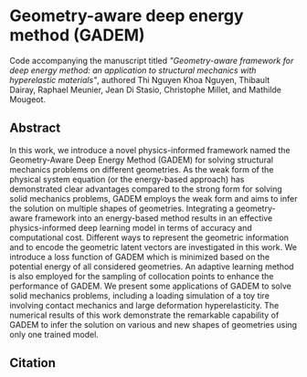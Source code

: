 # Geometry-aware deep energy method (GADEM)
Code accompanying the manuscript titled _"Geometry-aware framework for deep energy method: an application to structural mechanics with hyperelastic materials"_, authored Thi Nguyen Khoa Nguyen, Thibault Dairay, Raphael Meunier, Jean Di Stasio, Christophe Millet, and Mathilde Mougeot.

## Abstract
In this work, we introduce a novel physics-informed framework named the Geometry-Aware Deep Energy Method (GADEM) for solving structural mechanics problems on different geometries. As the weak form of the physical system equation (or the energy-based approach) has demonstrated clear advantages compared to the strong form for solving solid mechanics problems, GADEM employs the weak form and aims to infer the solution on multiple shapes of geometries. Integrating a geometry-aware framework into an energy-based method results in an effective physics-informed deep learning model in terms of accuracy and computational cost. Different ways to represent the geometric information and to encode the geometric latent vectors are investigated in this work. We introduce a loss function of GADEM which is minimized based on the potential energy of all considered geometries. An adaptive learning method is also employed for the sampling of collocation points to enhance the performance of GADEM. We present some applications of GADEM to solve solid mechanics problems, including a loading simulation of a toy tire involving contact mechanics and large deformation hyperelasticity. The numerical results of this work demonstrate the remarkable capability of GADEM to infer the solution on various and new shapes of geometries using only one trained model.

## Citation
